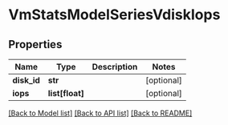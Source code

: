 # VmStatsModelSeriesVdiskIops

## Properties
Name | Type | Description | Notes
------------ | ------------- | ------------- | -------------
**disk_id** | **str** |  | [optional] 
**iops** | **list[float]** |  | [optional] 

[[Back to Model list]](../README.md#documentation-for-models) [[Back to API list]](../README.md#documentation-for-api-endpoints) [[Back to README]](../README.md)


